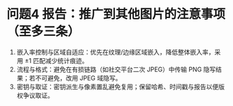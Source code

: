 # 问题4 报告：推广到其他图片的注意事项（至多三条）

1) 嵌入率控制与区域自适应：优先在纹理/边缘区域嵌入，降低整体嵌入率，采用 ±1 匹配减少统计痕迹。
2) 流程与格式：避免在有损链路（如社交平台二次 JPEG）中传输 PNG 隐写结果；若不可避免，改用 JPEG 域隐写。
3) 密钥与取证：密钥派生与像素置乱避免复用；保留哈希、时间戳与报告以便版权争议取证。

